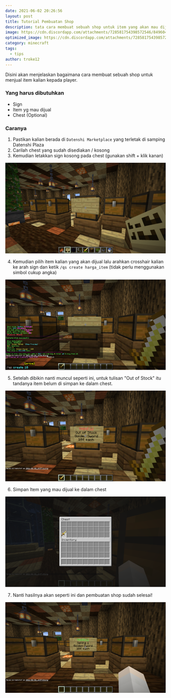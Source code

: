 ```yaml
---
date: 2021-06-02 20:26:56
layout: post
title: Tutorial Pembuatan Shop
description: tata cara membuat sebuah shop untuk item yang akan mau dijual
image: https://cdn.discordapp.com/attachments/728581754398572546/849604483238723634/datenshi_shop.png
optimized_image: https://cdn.discordapp.com/attachments/728581754398572546/849604483238723634/datenshi_shop.png
category: minecraft
tags:
  - tips
author: troke12
---
```

Disini akan menjelaskan bagaimana cara membuat sebuah shop untuk menjual item kalian kepada player.

### Yang harus dibutuhkan

* Sign
* Item yg mau dijual
* Chest (Optional)

### Caranya

1. Pastikan kalian berada di `Datenshi Marketplace` yang terletak di samping Datenshi Plaza
2. Carilah chest yang sudah disediakan / kosong
3. Kemudian letakkan sign kosong pada chest (gunakan shift + klik kanan)

![](/assets/img/uploads/2021-06-02_18.56.36.png)

4. Kemudian pilih item kalian yang akan dijual lalu arahkan crosshair kalian ke arah sign dan ketik `/qs create harga_item` (tidak perlu menggunakan simbol cukup angka)

![](/assets/img/uploads/2021-06-02_18.57.11.png)

5. Setelah dibikin nanti muncul seperti ini, untuk tulisan "Out of Stock" itu tandanya item belum di simpan ke dalam chest.

![](/assets/img/uploads/2021-06-02_18.57.15.png)

6. Simpan Item yang mau dijual ke dalam chest

![](/assets/img/uploads/2021-06-02_18.57.23.png)

7. Nanti hasilnya akan seperti ini dan pembuatan shop sudah selesai!

![](/assets/img/uploads/2021-06-02_18.57.27.png)
